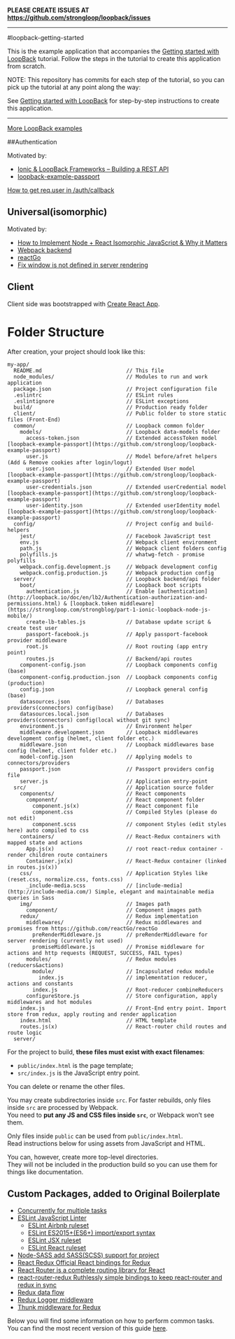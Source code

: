 **PLEASE CREATE ISSUES AT https://github.com/strongloop/loopback/issues**

---

#loopback-getting-started

This is the example application that accompanies the [Getting started with LoopBack](http://docs.strongloop.com/display/LB/Getting+started+with+LoopBack) tutorial. Follow the steps in the tutorial to create this application from scratch.

NOTE: This repository has commits for each step of the tutorial, so you can pick up the tutorial at any point along the way:

See [Getting started with LoopBack](http://docs.strongloop.com/display/LB/Getting+started+with+LoopBack) for step-by-step instructions to create this application.

---

[More LoopBack examples](https://github.com/strongloop/loopback-example)

##Authentication 

Motivated by:
* [Ionic & LoopBack Frameworks – Building a REST API](https://strongloop.com/strongblog/part-1-ionic-loopback-node-js-mobile/)
* [loopback-example-passport](https://github.com/strongloop/loopback-example-passport)

[How to get req.user in /auth/callback](https://github.com/AndriiPindiura/ap.react-redux-loopback/commit/9f45a136c1d553ab5afd73cf9d9cc94e543eae26)

## Universal(isomorphic)

Motivated by:
* [How to Implement Node + React Isomorphic JavaScript & Why it Matters](https://strongloop.com/strongblog/node-js-react-isomorphic-javascript-why-it-matters/)
* [Webpack backend](http://jlongster.com/Backend-Apps-with-Webpack--Part-I)
* [reactGo](https://github.com/reactGo/reactGo)
* [Fix window is not defined in server rendering](https://github.com/webpack/css-loader/issues/270)

## Client

Client side was bootstrapped with [Create React App](https://github.com/facebookincubator/create-react-app).

# Folder Structure

After creation, your project should look like this:

```
my-app/
  README.md                           // This file
  node_modules/                       // Modules to run and work application
  package.json                        // Project configuration file
  .eslintrc                           // ESLint rules
  .eslintignore                       // ESLint exceptions
  build/                              // Production ready folder
  client/                             // Public folder to store static files (Front-End)
  common/                             // Loopback common folder
    models/                           // Loopback data-models folder
      access-token.json               // Extended accessToken model [loopback-example-passport](https://github.com/strongloop/loopback-example-passport)
      user.js                         // Model before/afret helpers (Add & Remove cookies after login/logut) 
      user.json                       // Extended User model [loopback-example-passport](https://github.com/strongloop/loopback-example-passport)
      user-credentials.json           // Extended userCredential model [loopback-example-passport](https://github.com/strongloop/loopback-example-passport)
      user-identity.json              // Extended userIdentity model [loopback-example-passport](https://github.com/strongloop/loopback-example-passport)
  config/                             // Project config and build-helpers
    jest/                             // Facebook JavaScript test
    env.js                            // Webpack client environment
    path.js                           // Webpack client folders config
    polyfills.js                      // whatwg-fetch - promise polyfills
    webpack.config.development.js     // Webpack development config
    webpack.config.production.js      // Webpack production config
  server/                             // Loopback backend/api folder
    boot/                             // Loopback boot scripts
      authentication.js               // Enable [authentication](http://loopback.io/doc/en/lb2/Authentication-authorization-and-permissions.html) & [loopback.token middleware](https://strongloop.com/strongblog/part-1-ionic-loopback-node-js-mobile/)
      create-lb-tables.js             // Database update script & create test user 
      passport-facebook.js            // Apply passport-facebook provider middleware
      root.js                         // Root routing (app entry point)
      routes.js                       // Backend/api routes
    component-config.json             // Loopback components config (base)
    component-config.production.json  // Loopback components config (production)
    config.json                       // Loopback general config (base)
    datasources.json                  // Databases providers(connectors) config(base)
    datasources.local.json            // Databases providers(connectors) config(local without git sync)
    environment.js                    // Environment helper
    middleware.development.json       // Loopback middlewares development config (helmet, client folder etc.)
    middleware.json                   // Loopback middlewares base config (helmet, client folder etc.)
    model-config.json                 // Applying models to connectors/providers
    passport.json                     // Passport providers config file
    server.js                         // Application entry-point
  src/                                // Application source folder
    components/                       // React components
      component/                      // React component folder
        component.js(x)               // React component file
        component.css                 // Compiled Styles (please do not edit)
        component.scss                // component Styles (edit styles here) auto compiled to css
    containers/                       // React-Redux containers with mapped state and actions
      App.js(x)                       // root react-redux container - render children route containers
      Container.jx(x)                 // React-Redux container (linked in routes.js(x))
    css/                              // Application Styles like (reset.css, normalize.css, fonts.css)
      _include-media.scss             // [include-media](http://include-media.com/) Simple, elegant and maintainable media queries in Sass
    img/                              // Images path
      component/                      // Component images path
    redux/                            // Redux implementation
      middlewares/                    // Redux middlewares and promises from https://github.com/reactGo/reactGo
        preRenderMiddleware.js        // preRenderMiddleware for server rendering (currently not used)
        promiseMiddleware.js          // Promise middleware for actions and http requests (REQUEST, SUCCESS, FAIL types)
      modules/                        // Redux modules (reducers&actions)
        module/                       // Incapsulated redux module
          index.js                    // implementation reducer, actions and constants
        index.js                      // Root-reducer combineReducers
      configureStore.js               // Store configuration, apply middlewares and hot modules
    index.js                          // Front-End entry point. Import store from redux, apply routing and render application
    index.html                        // HTML template
    routes.js(x)                      // React-router child routes and route logic
  server/
```
For the project to build, **these files must exist with exact filenames**:

* `public/index.html` is the page template;
* `src/index.js` is the JavaScript entry point.

You can delete or rename the other files.

You may create subdirectories inside `src`. For faster rebuilds, only files inside `src` are processed by Webpack.<br>
You need to **put any JS and CSS files inside `src`**, or Webpack won’t see them.

Only files inside `public` can be used from `public/index.html`.<br>
Read instructions below for using assets from JavaScript and HTML.

You can, however, create more top-level directories.<br>
They will not be included in the production build so you can use them for things like documentation.

## Custom Packages, added to Original Boilerplate

- [Concurrently for multiple tasks](https://www.npmjs.com/package/concurrently)
- [ESLint JavaScript Linter](http://eslint.org/)
  - [ESLint Airbnb ruleset](https://www.npmjs.com/package/eslint-config-airbnb)
  - [ESLint ES2015+(ES6+) import/export syntax](https://www.npmjs.com/package/eslint-plugin-import)
  - [ESLint JSX ruleset](https://www.npmjs.com/package/eslint-plugin-jsx-a11y)
  - [ESLint React ruleset](https://www.npmjs.com/package/eslint-plugin-react)
- [Node-SASS add SASS(SCSS) support for project](https://www.npmjs.com/package/node-sass)
- [React Redux Official React bindings for Redux](https://github.com/reactjs/react-redux)
- [React Router is a complete routing library for React](https://github.com/ReactTraining/react-router)
- [react-router-redux Ruthlessly simple bindings to keep react-router and redux in sync](https://www.npmjs.com/package/react-router-redux)
- [Redux data flow](http://redux.js.org/)
- [Redux Logger middleware](https://www.npmjs.com/package/redux-logger)
- [Thunk middleware for Redux](https://github.com/gaearon/redux-thunk)

Below you will find some information on how to perform common tasks.<br>
You can find the most recent version of this guide [here](https://github.com/facebookincubator/create-react-app/blob/master/packages/react-scripts/template/README.md).
